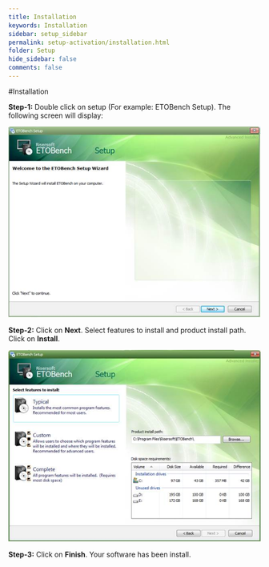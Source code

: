 ```yaml
---
title: Installation
keywords: Installation
sidebar: setup_sidebar
permalink: setup-activation/installation.html
folder: Setup
hide_sidebar: false
comments: false
---
```


#Installation

 

**Step-1:** Double click on setup (For example: ETOBench Setup). The following screen will display:

![](/images/welcomesetupwizard.jpg)

**Step-2:** Click on **Next**. Select features to install and product install path. Click on **Install**.

![](/images/selectfeatures.jpg)

**Step-3:** Click on **Finish**. Your software has been install.